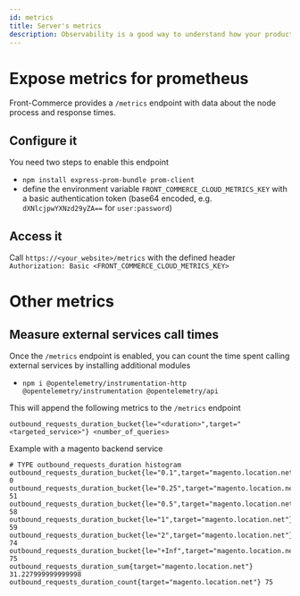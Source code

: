 ```yaml
---
id: metrics
title: Server's metrics
description: Observability is a good way to understand how your production application behaves under different traffic conditions. This guide explains what is available in Front-Commerce to expose this information to external tools.
---
```


# Expose metrics for prometheus

Front-Commerce provides a `/metrics` endpoint with data about the node process and response times.

## Configure it

You need two steps to enable this endpoint

- `npm install express-prom-bundle prom-client`
- define the environment variable `FRONT_COMMERCE_CLOUD_METRICS_KEY` with a basic authentication token (base64 encoded, e.g. `dXNlcjpwYXNzd29yZA==` for `user:password`)

## Access it

Call `https://<your_website>/metrics` with the defined header `Authorization: Basic <FRONT_COMMERCE_CLOUD_METRICS_KEY>`

# Other metrics

## Measure external services call times

Once the `/metrics` endpoint is enabled, you can count the time spent calling external services by installing additional modules

- `npm i @opentelemetry/instrumentation-http @opentelemetry/instrumentation @opentelemetry/api`

This will append the following metrics to the `/metrics` endpoint

```
outbound_requests_duration_bucket{le="<duration>",target="<targeted_service>"} <number_of_queries>
```

Example with a magento backend service

```
# TYPE outbound_requests_duration histogram
outbound_requests_duration_bucket{le="0.1",target="magento.location.net"} 0
outbound_requests_duration_bucket{le="0.25",target="magento.location.net"} 51
outbound_requests_duration_bucket{le="0.5",target="magento.location.net"} 58
outbound_requests_duration_bucket{le="1",target="magento.location.net"} 59
outbound_requests_duration_bucket{le="2",target="magento.location.net"} 74
outbound_requests_duration_bucket{le="+Inf",target="magento.location.net"} 75
outbound_requests_duration_sum{target="magento.location.net"} 31.227999999999998
outbound_requests_duration_count{target="magento.location.net"} 75
```
